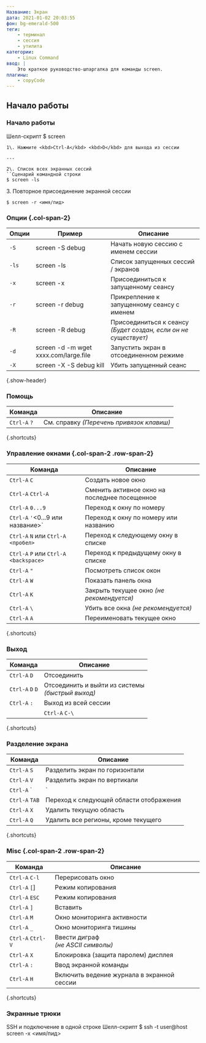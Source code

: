 ```yaml
---
Название: Экран
дата: 2021-01-02 20:03:55
фон: bg-emerald-500
теги:
    - терминал
    - сессия
    - утилита
категории:
    - Linux Command
ввод: |
    Это краткое руководство-шпаргалка для команды screen.
плагины:
    - copyCode
---
```



Начало работы
---------------

### Начало работы

Шелл-скрипт
$ screen
```
1\. Нажмите <kbd>Ctrl-A</kbd> <kbd>D</kbd> для выхода из сессии

---

2\. Список всех экранных сессий
``Сценарий командной строки
$ screen -ls
```
3\. Повторное присоединение экранной сессии
```Шелл-скрипт
$ screen -r <имя/пид>
```


### Опции {.col-span-2}
| Опции | Пример | Описание |
|---------|---------------------------------------|---------------------------------------------------------|
| `-S` | screen -S debug | Начать новую сессию с именем сессии |
| `-ls` | screen -ls | Список запущенных сессий / экранов |
| `-x` | screen -x | Присоединиться к запущенному сеансу |
| `-r` | screen -r debug | Прикрепление к запущенному сеансу с именем |
| `-R` | screen -R debug | Присоединиться к сеансу _(Будет создан, если он не существует)_ |
| `-d` | screen -d -m wget xxxx.com/large.file | Запустить экран в отсоединенном режиме |
| `-X` | screen -X -S debug kill | Убить запущенный сеанс |
{.show-header}




### Помощь

| Команда | Описание |
|--------------|--------------------------------|
| `Ctrl-A` `?` | См. справку _(Перечень привязок клавиш)_ |
{.shortcuts}



### Управление окнами {.col-span-2 .row-span-2}
| Команда | Описание |
|----------------------------------------|-----------------------------------------|
| `Ctrl-A` `C` | Создать новое окно |
| `Ctrl-A` `Ctrl-A` | Сменить активное окно на последнее посещенное |
| `Ctrl-A` `0...9` | Переход к окну по номеру |
| `Ctrl-A` `'`<0...9 или название>` | Переход к окну по номеру или названию |
| `Ctrl-A` `N` или `Ctrl-A` `<пробел>` | Переход к следующему окну в списке |
| `Ctrl-A` `P` или `Ctrl-A` `<backspace>` | Переход к предыдущему окну в списке |
| `Ctrl-A` `"` | Посмотреть список окон |
| `Ctrl-A` `W` | Показать панель окна |
| `Ctrl-A` `K` | Закрыть текущее окно _(не рекомендуется)_ |
| `Ctrl-A` `\` | Убить все окна _(не рекомендуется)_ |
| `Ctrl-A` `A` | Переименовать текущее окно |
{.shortcuts}



### Выход

| Команда | Описание |
|------------------|-------------------------------------------|
| `Ctrl-A` `D` | Отсоединить |
| `Ctrl-A` `D` `D` | Отсоединить и выйти из системы <br>_(быстрый выход)_ |
| `Ctrl-A` `:` | Выход из всей сессии |
| | `Ctrl-A` `C-\` | Принудительный выход из экрана <br>_(не рекомендуется)_ |
{.shortcuts}




### Разделение экрана
| Команда | Описание |
|----------------|----------------------------------------|
| `Ctrl-A` `S` | Разделить экран по горизонтали |
| `Ctrl-A` `V` | Разделить экран по вертикали |
| `Ctrl-A` `|` | Разделение экрана по вертикали |
| `Ctrl-A` `TAB` | Переход к следующей области отображения |
| `Ctrl-A` `X` | Удалить текущую область |
| `Ctrl-A` `Q` | Удалить все регионы, кроме текущего |
{.shortcuts}




### Misc {.col-span-2 .row-span-2}

| Команда | Описание |
|-------------------|--------------------------------------------|
| `Ctrl-A` `C-l` | Перерисовать окно |
| `Ctrl-A` `[`]| Режим копирования |
| `Ctrl-A` `ESC` | Режим копирования |
| `Ctrl-A` `]` | Вставить |
| `Ctrl-A` `M` | Окно мониторинга активности |
| `Ctrl-A` `_` | Окно мониторинга тишины |
| `Ctrl-A` `Ctrl-V` | Ввести диграф <br>_(не ASCII символы)_ |
| `Ctrl-A` `X` | Блокировка (защита паролем) дисплея |
| `Ctrl-A` `:` | Ввод экранной команды |
| `Ctrl-A` `H` | Включить ведение журнала в экранной сессии |
{.shortcuts}


### Экранные трюки
SSH и подключение в одной строке
Шелл-скрипт
$ ssh -t user@host screen -x <имя/пид>
```
